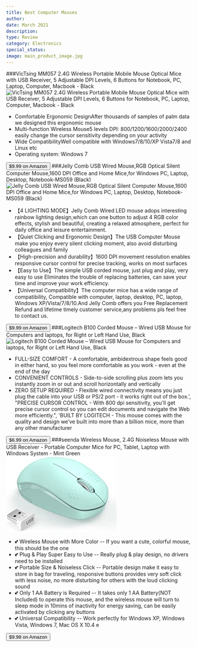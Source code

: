 ```yaml
---
title: Best Computer Mouses
author: 
date: March 2021
description: 
type: Review
category: Electronics
special_status: 
image: main_product_image.jpg
---
```

###VicTsing MM057 2.4G Wireless Portable Mobile Mouse Optical Mice with USB Receiver, 5 Adjustable DPI Levels, 6 Buttons for Notebook, PC, Laptop, Computer, Macbook - Black
![VicTsing MM057 2.4G Wireless Portable Mobile Mouse Optical Mice with USB Receiver, 5 Adjustable DPI Levels, 6 Buttons for Notebook, PC, Laptop, Computer, Macbook - Black](https://images-na.ssl-images-amazon.com/images/I/71gK7VlDnGL.__AC_SX300_SY300_QL70_ML2_.jpg)
- Comfortable Ergonomic DesignAfter thousands of samples of palm data we designed this ergonomic mouse
- Multi-function Wireless Mouse5 levels DPI: 800/1200/1600/2000/2400 easily change the cursor sensitivity depending on your activity
- Wide CompatibilityWell compatible with Windows7/8/10/XP Vista7/8 and Linux etc
- Operating system: Windows 7

[<button class="button">$9.99 on Amazon</button>](https://www.amazon.com/VicTsing-Wireless-Portable-Receiver-Adjustable/dp/B013WC0P2A/ref=sr_1_1?dchild=1&keywords=computer+mouse&qid=1614634821&sr=8-1)
###Jelly Comb USB Wired Mouse,RGB Optical Silent Computer Mouse,1600 DPI Office and Home Mice,for Windows PC, Laptop, Desktop, Notebook-MS059 (Black)
![Jelly Comb USB Wired Mouse,RGB Optical Silent Computer Mouse,1600 DPI Office and Home Mice,for Windows PC, Laptop, Desktop, Notebook-MS059 (Black)](https://images-na.ssl-images-amazon.com/images/I/61i9Azkzh3L.__AC_SX300_SY300_QL70_ML2_.jpg)
- 【4 LIGHTING MODE】Jelly Comb Wired LED mouse adops interesting rainbow lighting design,which can one button to adjust 4 RGB color effects, stylish and beautiful, creating a relaxed atmosphere, perfect for daily office and leisure entertainment.
- 【Quiet Clicking and Ergonomic Design】The USB Computer Mouse make you enjoy every silent clicking moment, also avoid disturbing colleagues and family
- 【High-precision and durability】1600 DPI movement resolution enables responsive cursor control for precise tracking, works on most surfaces
- 【Easy to Use】The simple USB corded mouse, just plug and play, very easy to use Eliminates the trouble of replacing batteries, can save your time and improve your work efficiency.
- 【Universal Compatibility】The computer mice has a wide range of compatibility, Compatible with computer, laptop, desktop, PC, laptop, Windows XP/Vista/7/8/10.And Jelly Comb offers you Free Replacement Refund and lifetime timely customer service,any problems pls feel free to contact us.

[<button class="button">$9.99 on Amazon</button>](https://www.amazon.com/Jelly-Comb-Optical-Computer-Notebook-MS059/dp/B08GWQCWM9/ref=sr_1_2?dchild=1&keywords=computer+mouse&qid=1614634821&sr=8-2)
###Logitech B100 Corded Mouse – Wired USB Mouse for Computers and laptops, for Right or Left Hand Use, Black
![Logitech B100 Corded Mouse – Wired USB Mouse for Computers and laptops, for Right or Left Hand Use, Black](https://images-na.ssl-images-amazon.com/images/I/81Ro52MSyxL.__AC_SX300_SY300_QL70_ML2_.jpg)
- FULL-SIZE COMFORT - A comfortable, ambidextrous shape feels good in either hand, so you feel more comfortable as you work - even at the end of the day
- CONVENIENT CONTROLS - Side-to-side scrolling plus zoom lets you instantly zoom in or out and scroll horizontally and vertically
- ZERO SETUP REQUIRED - Flexible wired connectivity means you just plug the cable into your USB or PS/2 port - it works right out of the box.', "PRECISE CURSOR CONTROL - With 800 dpi sensitivity, you'll get precise cursor control so you can edit documents and navigate the Web more efficiently.", 'BUILT BY LOGITECH - This mouse comes with the quality and design we’ve built into more than a billion mice, more than any other manufacturer

[<button class="button">$6.99 on Amazon</button>](https://www.amazon.com/Logitech-800dpi-Optical-3-button-Ambidextrous/dp/B003L62T7W/ref=sxin_9_lp-trr-2-na_d8ed4fc8e40b893a40b19547cc6a2915d3d1e363?cv_ct_cx=computer+mouse&dchild=1&keywords=computer+mouse&pd_rd_i=B003L62T7W&pd_rd_r=5abbc0fb-0383-42ab-8cdd-0ae9db58319f&pd_rd_w=qO2Z5&pd_rd_wg=XEX2j&pf_rd_p=79c6e13e-fbdb-4ab1-8d83-9d1dbd2f11f4&pf_rd_r=4KBGQRKA68VACCK4RHJ8&qid=1614634821&sr=1-1-5519553e-2baa-451e-af83-b0156e5c6669)
###seenda Wireless Mouse, 2.4G Noiseless Mouse with USB Receiver - Portable Computer Mice for PC, Tablet, Laptop with Windows System - Mint Green
![seenda Wireless Mouse, 2.4G Noiseless Mouse with USB Receiver - Portable Computer Mice for PC, Tablet, Laptop with Windows System - Mint Green](./seendaWir.jpeg)
- 💕 Wireless Mouse with More Color -- If you want a cute, colorful mouse, this should be the one
- 💕 Plug & Play Super Easy to Use -- Really plug & play design, no drivers need to be installed
- 💕 Portable Size & Noiseless Click -- Portable design make it easy to store in bag for traveling, responsive buttons provides very soft click with less noise, no more disturbing for others with the loud clicking sound
- 💕 Only 1 AA Battery is Required -- It takes only 1 AA Battery(NOT Included) to operate this mouse, and the wireless mouse will turn to sleep mode in 10mins of inactivity for energy saving, can be easily activated by clicking any buttons
- 💕 Universal Compatibility -- Work perfectly for Windows XP, Windows Vista, Windows 7, Mac OS X 10.4 e

[<button class="button">$9.98 on Amazon</button>](https://www.amazon.com/seenda-Wireless-Noiseless-Receiver-Portable/dp/B07H8TJMX7/ref=sxin_9_lp-trr-2-na_d8ed4fc8e40b893a40b19547cc6a2915d3d1e363?cv_ct_cx=computer+mouse&dchild=1&keywords=computer+mouse&pd_rd_i=B07H8TJMX7&pd_rd_r=5abbc0fb-0383-42ab-8cdd-0ae9db58319f&pd_rd_w=qO2Z5&pd_rd_wg=XEX2j&pf_rd_p=79c6e13e-fbdb-4ab1-8d83-9d1dbd2f11f4&pf_rd_r=4KBGQRKA68VACCK4RHJ8&qid=1614634821&sr=1-4-5519553e-2baa-451e-af83-b0156e5c6669)
